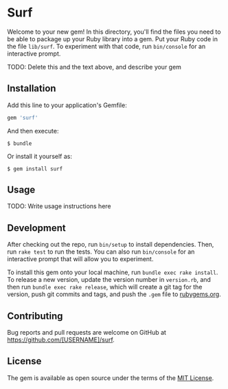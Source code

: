 # Surf

Welcome to your new gem! In this directory, you'll find the files you need to be able to package up your Ruby library into a gem. Put your Ruby code in the file `lib/surf`. To experiment with that code, run `bin/console` for an interactive prompt.

TODO: Delete this and the text above, and describe your gem

## Installation

Add this line to your application's Gemfile:

```ruby
gem 'surf'
```

And then execute:

    $ bundle

Or install it yourself as:

    $ gem install surf

## Usage

TODO: Write usage instructions here

## Development

After checking out the repo, run `bin/setup` to install dependencies. Then, run `rake test` to run the tests. You can also run `bin/console` for an interactive prompt that will allow you to experiment.

To install this gem onto your local machine, run `bundle exec rake install`. To release a new version, update the version number in `version.rb`, and then run `bundle exec rake release`, which will create a git tag for the version, push git commits and tags, and push the `.gem` file to [rubygems.org](https://rubygems.org).

## Contributing

Bug reports and pull requests are welcome on GitHub at https://github.com/[USERNAME]/surf.


## License

The gem is available as open source under the terms of the [MIT License](http://opensource.org/licenses/MIT).

